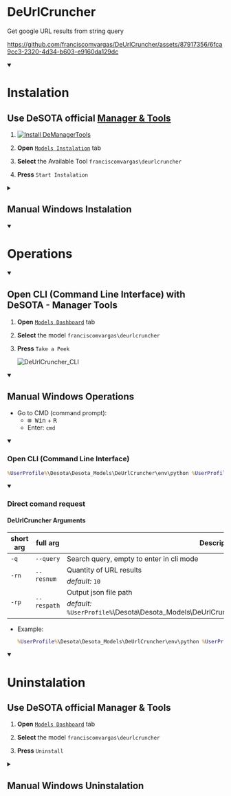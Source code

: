 # DeUrlCruncher
Get google URL results from string query

https://github.com/franciscomvargas/DeUrlCruncher/assets/87917356/6fca9cc3-2320-4d34-b603-e9160da129dc


<details open>
    <summary><h1>Instalation</h1></summary>

## Use DeSOTA official [Manager & Tools](https://github.com/DeSOTAai/DeManagerTools#instalation)

1. [![Install DeManagerTools](https://img.shields.io/static/v1?label=Desota%20-%20Manager%20Tools&message=Install&color=blue&logo=windows)](https://github.com/DeSOTAai/DeManagerTools/releases/download/v0.0.2/dmt_installer-v0.0.2-win64.zip)

<!--
TODO
[![Install DeManagerTools](https://img.shields.io/static/v1?label=Desota%20-%20Manager%20Tools&message=Install&color=blue&logo=windows)](https://desota.net/assistant/download.php?file=demanagertools&system=win)
-->

2. **Open** [`Models Instalation`](https://github.com/DeSOTAai/DeManagerTools/#install--upgrade-desota-models-and-tools) tab

3. **Select** the Available Tool `franciscomvargas\deurlcruncher`

4. **Press** `Start Instalation`

<details>
    <summary><h2>Manual Windows Instalation</h2></summary>

* Go to CMD (command prompt):
    * <kbd>⊞ Win</kbd> + <kbd>R</kbd>
    * Search: `cmd` 


1. Create Model Folder:
```cmd
mkdir %UserProfile%\Desota\Desota_Models\DeUrlCruncher

```

2. Download Last Release:
```cmd
powershell -command "Invoke-WebRequest -Uri https://github.com/franciscomvargas/deurlcruncher/archive/refs/tags/v0.0.0.zip -OutFile %UserProfile%\DeUrlCruncher_release.zip" 

```

3. Uncompress Release:
```cmd
tar -xzvf %UserProfile%\DeUrlCruncher_release.zip -C %UserProfile%\Desota\Desota_Models\DeUrlCruncher --strip-components 1 

```

4. Delete Compressed Release:
```cmd
del %UserProfile%\DeUrlCruncher_release.zip

```


### Setup:

5. Setup:
```cmd
%UserProfile%\Desota\Desota_Models\DeUrlCruncher\executables\Windows\deurlcruncher.setup.bat /debug

```

*  Optional Arguments:
    <table>
        <thead>
            <tr>
                <th>arg</th>
                <th>Description</th>
                <th>Example</th>
            </tr>
        </thead>
        <tbody>
            <tr>
                <td>/debug</td>
                <td>Echo ON setup commands</td>
                <td><code>%UserProfile%\Desota\Desota_Models\DeUrlCruncher\executables\Windows\deurlcruncher.setup.bat /debug</code></td>
            </tr>
        </tbody>
    </table>
    
    
</details>
</details>

<details open>
    <summary><h1>Operations</h1></summary>

<details open>
  <summary><h2>Open CLI (Command Line Interface) with DeSOTA - Manager Tools</h2></summary>

1. **Open** [`Models Dashboard`](https://github.com/DeSOTAai/DeManagerTools/#models--tools-dashboard) tab

2. **Select** the model `franciscomvargas\deurlcruncher`

3. **Press** `Take a Peek`

    ![DeUrlCruncher_CLI](https://github.com/franciscomvargas/DeUrlCruncher/assets/87917356/593b47ed-39cf-4303-9151-a36aeb0c0e09)


</details>

<details open>
    <summary><h2>Manual Windows Operations</h3></summary>

* Go to CMD (command prompt):
  * <kbd>⊞ Win</kbd> + <kbd>R</kbd>
  * Enter: `cmd` 

<details open>
  <summary><h3>Open CLI (Command Line Interface)</h3></summary>

```cmd
%UserProfile%\Desota\Desota_Models\DeUrlCruncher\env\python %UserProfile%\Desota\Desota_Models\DeUrlCruncher\main.py

```

<details open>
  <summary><h3>Direct comand request</h3></summary>

#### DeUrlCruncher Arguments

<table>
    <thead>
        <tr>
            <th>short arg</th>
            <th>full arg</th>
            <th>Description</th>
        </tr>
    </thead>
    <tbody>
        <tr>
            <td><code>-q</code></td>
            <td><code>--query</code></td>
            <td>Search query, empty to enter in cli mode</td>
        </tr>
        <tr>
            <td rowspan=2><code>-rn</code></td>
            <td rowspan=2><code>--resnum</code></td>
            <td>Quantity of URL results</td>
        </tr>
        <tr>
            <td><i>default:</i> <code>10</code></code></td>
        </tr>
        <tr>
            <td rowspan=2><code>-rp</code></td>
            <td rowspan=2><code>--respath</code></td>
            <td>Output json file path</td>
        </tr>
        <tr>
            <td><i>default:</i> <code>%UserProfile%</code>\Desota\Desota_Models\DeUrlCruncher\deurlcruncher_res<code>[current_epoch]</code>.json</td>
        </tr>
    </tbody>
</table>

* Example: 
    ```cmd
    %UserProfile%\Desota\Desota_Models\DeUrlCruncher\env\python %UserProfile%\Desota\Desota_Models\DeUrlCruncher\main.py --query "turn coffee into code" --resnum 25 --respath %UserProfile%\desktop\duc_tmp_res.json && notepad %UserProfile%\desktop\duc_tmp_res.json

    ```
</details>
</details>
</details>
</details>

<details open>
    <summary><h1>Uninstalation</h1></summary>

## Use DeSOTA official Manager & Tools

1. **Open** [`Models Dashboard`](https://github.com/DeSOTAai/DeManagerTools/#models--tools-dashboard) tab

2. **Select** the model `franciscomvargas\deurlcruncher`

3. **Press** `Uninstall`

<details>
    <summary><h2>Manual Windows Uninstalation</h2></summary>

* Go to CMD (command prompt):
  * <kbd>⊞ Win</kbd> + <kbd>R</kbd>
  * Enter: `cmd` 

```cmd
%UserProfile%\Desota\Desota_Models\DeUrlCruncher\executables\Windows\deurlcruncher.uninstall.bat

```

* Optional `Arguments`

    |arg|Description|Example
    |---|---|---|
    |/Q|Uninstall without requiring user interaction|`%UserProfile%\Desota\Desota_Models\DeUrlCruncher\executables\Windows\deurlcruncher.uninstall.bat /Q`
      
</details>
</details>

